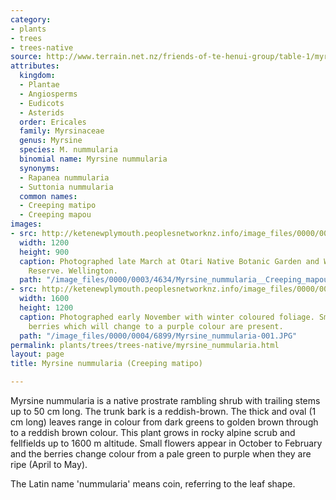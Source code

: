 ```yaml
---
category:
- plants
- trees
- trees-native
source: http://www.terrain.net.nz/friends-of-te-henui-group/table-1/myrsine-nummularia-creeping-matipo.html
attributes:
  kingdom:
  - Plantae
  - Angiosperms
  - Eudicots
  - Asterids
  order: Ericales
  family: Myrsinaceae
  genus: Myrsine
  species: M. nummularia
  binomial name: Myrsine nummularia
  synonyms:
  - Rapanea nummularia
  - Suttonia nummularia
  common names:
  - Creeping matipo
  - Creeping mapou
images:
- src: http://ketenewplymouth.peoplesnetworknz.info/image_files/0000/0003/4634/Myrsine_nummularia__Creeping_mapou-001.JPG
  width: 1200
  height: 900
  caption: Photographed late March at Otari Native Botanic Garden and Wilton's Bush
    Reserve. Wellington.
  path: "/image_files/0000/0003/4634/Myrsine_nummularia__Creeping_mapou-001.JPG"
- src: http://ketenewplymouth.peoplesnetworknz.info/image_files/0000/0004/6899/Myrsine_nummularia-001.JPG
  width: 1600
  height: 1200
  caption: Photographed early November with winter coloured foliage. Small pale green
    berries which will change to a purple colour are present.
  path: "/image_files/0000/0004/6899/Myrsine_nummularia-001.JPG"
permalink: plants/trees/trees-native/myrsine_nummularia.html
layout: page
title: Myrsine nummularia (Creeping matipo)

---
```

Myrsine nummularia is a native prostrate rambling shrub with trailing stems up to 50 cm long. The trunk bark is a reddish-brown. The thick and oval (1 cm long) leaves range in colour from dark greens to golden brown through to a reddish brown colour. This plant grows in rocky alpine scrub and fellfields up to 1600 m altitude. Small flowers appear in October to February and the berries change colour from a pale green to purple when they are ripe (April to May).

The Latin name 'nummularia' means coin, referring to the leaf shape.
